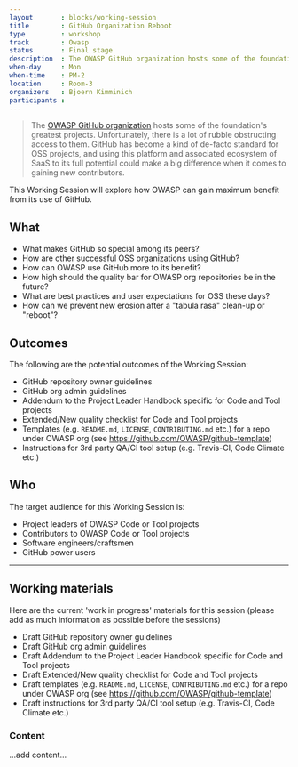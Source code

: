 ```yaml
---
layout       : blocks/working-session
title        : GitHub Organization Reboot
type         : workshop
track        : Owasp
status       : Final stage
description  : The OWASP GitHub organization hosts some of the foundation's greatest projects. Unfortunately there is lots of rubble obstructing access to them.
when-day     : Mon
when-time    : PM-2
location     : Room-3
organizers   : Bjoern Kimminich
participants :
---
```


> The [OWASP GitHub organization](https://github.com/owasp) hosts some
> of the foundation's greatest projects. Unfortunately, there is a lot of
> rubble obstructing access to them. GitHub has become a kind of
> de-facto standard for OSS projects, and using this platform and
> associated ecosystem of SaaS to its full potential could make a big
> difference when it comes to gaining new contributors.

This Working Session will explore how OWASP can gain maximum benefit from its use of GitHub. 

## What

- What makes GitHub so special among its peers?
- How are other successful OSS organizations using GitHub?
- How can OWASP use GitHub more to its benefit?
- How high should the quality bar for OWASP org repositories be in the
  future?
- What are best practices and user expectations for OSS these days?
- How can we prevent new erosion after a "tabula rasa" clean-up or
  "reboot"?

## Outcomes

The following are the potential outcomes of the Working Session:

- GitHub repository owner guidelines
- GitHub org admin guidelines
- Addendum to the Project Leader Handbook specific for Code and Tool
  projects
- Extended/New quality checklist for Code and Tool projects
- Templates (e.g. `README.md`, `LICENSE`, `CONTRIBUTING.md` etc.) for a
  repo under OWASP org (see <https://github.com/OWASP/github-template>)
- Instructions for 3rd party QA/CI tool setup (e.g. Travis-CI,
  Code Climate etc.)

## Who

The target audience for this Working Session is:

- Project leaders of OWASP Code or Tool projects
- Contributors to OWASP Code or Tool projects
- Software engineers/craftsmen
- GitHub power users

--- 

## Working materials

Here are the current 'work in progress' materials for this session (please add as much information as possible before the sessions)

- Draft GitHub repository owner guidelines
- Draft GitHub org admin guidelines
- Draft Addendum to the Project Leader Handbook specific for Code and Tool
  projects
- Draft Extended/New quality checklist for Code and Tool projects
- Draft templates (e.g. `README.md`, `LICENSE`, `CONTRIBUTING.md` etc.) for a
  repo under OWASP org (see <https://github.com/OWASP/github-template>)
- Draft instructions for 3rd party QA/CI tool setup (e.g. Travis-CI,
  Code Climate etc.)

### Content

...add content...
